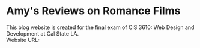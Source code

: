 # Amy's Reviews on Romance Films
This blog website is created for the final exam of CIS 3610: Web Design and Development at Cal State LA. \
Website URL:
